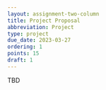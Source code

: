 ```yaml
---
layout: assignment-two-column
title: Project Proposal
abbreviation: Project
type: project
due_date: 2023-03-27
ordering: 1
points: 15
draft: 1
---
```

TBD